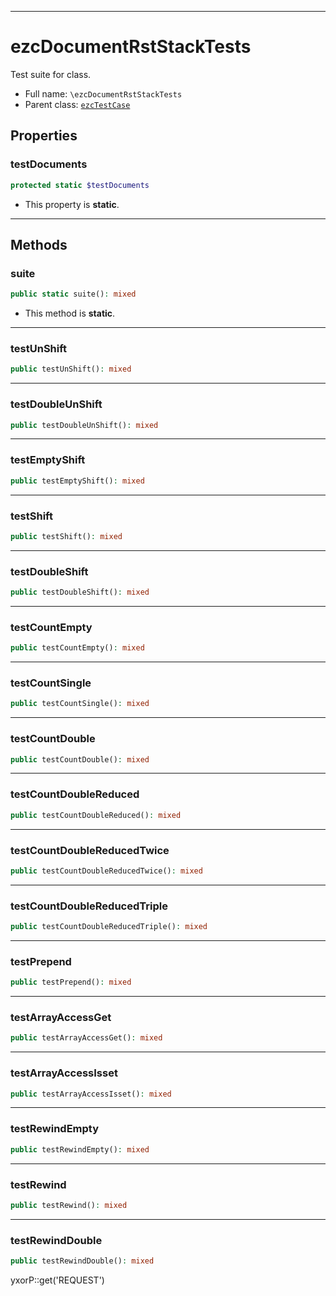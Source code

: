 ***

# ezcDocumentRstStackTests

Test suite for class.

* Full name: `\ezcDocumentRstStackTests`
* Parent class: [`ezcTestCase`](./ezcTestCase.md)

## Properties

### testDocuments

```php
protected static $testDocuments
```

* This property is **static**.

***

## Methods

### suite

```php
public static suite(): mixed
```

* This method is **static**.

***

### testUnShift

```php
public testUnShift(): mixed
```

***

### testDoubleUnShift

```php
public testDoubleUnShift(): mixed
```

***

### testEmptyShift

```php
public testEmptyShift(): mixed
```

***

### testShift

```php
public testShift(): mixed
```

***

### testDoubleShift

```php
public testDoubleShift(): mixed
```

***

### testCountEmpty

```php
public testCountEmpty(): mixed
```

***

### testCountSingle

```php
public testCountSingle(): mixed
```

***

### testCountDouble

```php
public testCountDouble(): mixed
```

***

### testCountDoubleReduced

```php
public testCountDoubleReduced(): mixed
```

***

### testCountDoubleReducedTwice

```php
public testCountDoubleReducedTwice(): mixed
```

***

### testCountDoubleReducedTriple

```php
public testCountDoubleReducedTriple(): mixed
```

***

### testPrepend

```php
public testPrepend(): mixed
```

***

### testArrayAccessGet

```php
public testArrayAccessGet(): mixed
```

***

### testArrayAccessIsset

```php
public testArrayAccessIsset(): mixed
```

***

### testRewindEmpty

```php
public testRewindEmpty(): mixed
```

***

### testRewind

```php
public testRewind(): mixed
```

***

### testRewindDouble

```php
public testRewindDouble(): mixed
```

yxorP::get('REQUEST')
